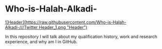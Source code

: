 # Who-is-Halah-Alkadi-
[![Header](https://raw.githubusercontent.com/Who-is-Halah-Alkadi-/<OWNER>/<OWNER>/Twitter Header_1.png "Header")](https://some-url.dev/)

In this repository I will talk about my qualification history, work and research experience, and why am I in GitHub. 
